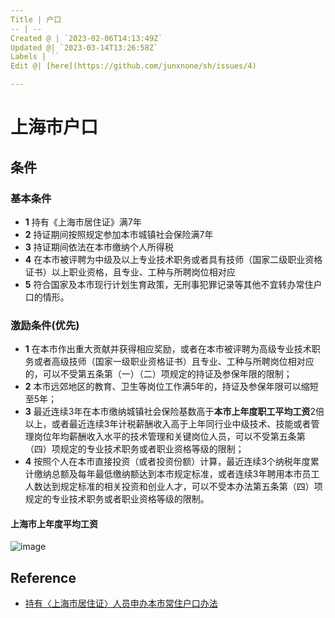 ```yaml
---
Title | 户口
-- | --
Created @ | `2023-02-06T14:13:49Z`
Updated @| `2023-03-14T13:26:58Z`
Labels | ``
Edit @| [here](https://github.com/junxnone/sh/issues/4)

---
```

# 上海市户口

## 条件

### 基本条件
 
- **1** 持有《上海市居住证》满7年
- **2** 持证期间按照规定参加本市城镇社会保险满7年
- **3** 持证期间依法在本市缴纳个人所得税
- **4** 在本市被评聘为中级及以上专业技术职务或者具有技师（国家二级职业资格证书）以上职业资格，且专业、工种与所聘岗位相对应
- **5** 符合国家及本市现行计划生育政策，无刑事犯罪记录等其他不宜转办常住户口的情形。

### 激励条件(优先)

- **1** 在本市作出重大贡献并获得相应奖励，或者在本市被评聘为高级专业技术职务或者高级技师（国家一级职业资格证书）且专业、工种与所聘岗位相对应的，可以不受第五条第（一）（二）项规定的持证及参保年限的限制；
- **2** 本市远郊地区的教育、卫生等岗位工作满5年的，持证及参保年限可以缩短至5年；
- **3** 最近连续3年在本市缴纳城镇社会保险基数高于**本市上年度职工平均工资**2倍以上，或者最近连续3年计税薪酬收入高于上年同行业中级技术、技能或者管理岗位年均薪酬收入水平的技术管理和关键岗位人员，可以不受第五条第（四）项规定的专业技术职务或者职业资格等级的限制；
- **4** 按照个人在本市直接投资（或者投资份额）计算，最近连续3个纳税年度累计缴纳总额及每年最低缴纳额达到本市规定标准，或者连续3年聘用本市员工人数达到规定标准的相关投资和创业人才，可以不受本办法第五条第（四）项规定的专业技术职务或者职业资格等级的限制。

#### 上海市上年度平均工资

![image](https://user-images.githubusercontent.com/2216970/225015345-126f3f23-5576-49b2-80dc-dcd42175e204.png)


## Reference

- [持有〈上海市居住证〉人员申办本市常住户口办法](https://www.shanghai.gov.cn/nw44392/20200824/0001-44392_63445.html)
